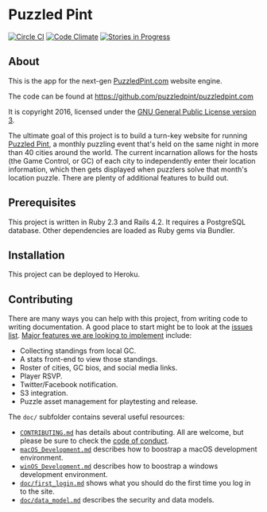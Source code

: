 Puzzled Pint
============

[![Circle CI](https://img.shields.io/circleci/project/PuzzledPint/puzzledpint.com.svg?style=plastic)](https://circleci.com/gh/PuzzledPint/puzzledpint.com)
[![Code Climate](https://codeclimate.com/github/PuzzledPint/puzzledpint.com/badges/gpa.svg)](https://codeclimate.com/github/PuzzledPint/puzzledpint.com)
[![Stories in Progress](https://badge.waffle.io/PuzzledPint/puzzledpint.com.svg?label=In%20Progress&title=in%20progress)](http://waffle.io/PuzzledPint/puzzledpint.com)

About
-----

This is the app for the next-gen [PuzzledPint.com](http://puzzledpint.com) website engine.

The code can be found at <https://github.com/puzzledpint/puzzledpint.com>

It is copyright 2016, licensed under the [GNU General Public License version 3](LICENSING.md).

The ultimate goal of this project is to build a turn-key website for running [Puzzled Pint](http://www.puzzledpint.com/), a monthly puzzling event that's held on the same night in more than 40 cities around the world. The current incarnation allows for the hosts (the Game Control, or GC) of each city to independently enter their location information, which then gets displayed when puzzlers solve that month's location puzzle. There are plenty of additional features to build out.

Prerequisites
-------------

This project is written in Ruby 2.3 and Rails 4.2. It requires a PostgreSQL database. Other dependencies are loaded as Ruby gems via Bundler.

Installation
------------

This project can be deployed to Heroku.

Contributing
-------------

There are many ways you can help with this project, from writing code to writing documentation. A good place to start might be to look at the [issues list](https://github.com/puzzledpint/puzzledpint.com/issues). [Major features we are looking to implement](https://github.com/puzzledpint/puzzledpint.com/issues?q=is%3Aopen+is%3Aissue+label%3Afeature) include:

- Collecting standings from local GC.
- A stats front-end to view those standings.
- Roster of cities, GC bios, and social media links.
- Player RSVP.
- Twitter/Facebook notification.
- S3 integration.
- Puzzle asset management for playtesting and release.

The `doc/` subfolder contains several useful resources:

- [`CONTRIBUTING.md`](doc/CONTRIBUTING.md) has details about contributing. All are welcome, but please be sure to check the [code of conduct](doc/CODE_OF_CONDUCT.md).
- [`macOS_Development.md`](doc/macOS_Development.md) describes how to boostrap a macOS development environment.
- [`winOS_Development.md`](doc/winOS_Development.md) describes how to boostrap a windows development environment.
- [`doc/first_login.md`](doc/first_login.md) shows what you should do the first time you log in to the site.
- [`doc/data_model.md`](doc/data_model.md) describes the security and data models.
